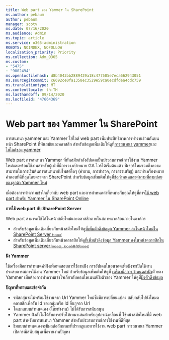 ```yaml
---
title: Web part ของ Yammer ใน SharePoint
ms.author: pebaum
author: pebaum
manager: scotv
ms.date: 07/16/2020
ms.audience: Admin
ms.topic: article
ms.service: o365-administration
ROBOTS: NOINDEX, NOFOLLOW
localization_priority: Priority
ms.collection: Adm_O365
ms.custom:
- "5475"
- "9002494"
ms.openlocfilehash: d8b4043bb2889429a18c477505e7eca662943051
ms.sourcegitcommit: c6692ce0fa1358ec3529e59ca0ecdfdea4cdc759
ms.translationtype: MT
ms.contentlocale: th-TH
ms.lasthandoff: 09/14/2020
ms.locfileid: "47664369"
---
```

# <a name="yammer-web-parts-in-sharepoint"></a>Web part ของ Yammer ใน SharePoint

การสนทนา yammer และ Yammer ไฮไลต์ web part เพิ่มประสิทธิภาพการทำงานร่วมกันบนหน้า SharePoint ที่ทันสมัยและคลาสสิก สำหรับข้อมูลเพิ่มเติมให้ดูที่[การสนทนา yammer](https://support.microsoft.com/office/use-a-yammer-web-part-in-sharepoint-online-a53cfa0c-3d09-42c8-a286-1038a81c59da#conversations)และ[ไฮไลต์ของ yammer](https://support.microsoft.com/office/use-a-yammer-web-part-in-sharepoint-online-a53cfa0c-3d09-42c8-a286-1038a81c59da#highlights)    

Web part การสนทนา Yammer ที่ทันสมัยกำลังอัปเดตเป็นประสบการณ์การใช้งาน Yammer ใหม่และพร้อมใช้งานสำหรับผู้เช่าที่มีการวางเป้าหมาย GA ไวร์ได้เริ่มต้นแล้ว ฟีเจอร์ใหม่รวมถึงความสามารถในการเริ่มต้นการสนทนากับโพสต์ใดๆ (คำถาม, การสำรวจ, การสรรเสริญ) และทำเครื่องหมายคำตอบที่ดีที่สุดโดยตรงจาก SharePoint สำหรับข้อมูลเพิ่มเติมให้ดูที่[ข้อกำหนดและคำถามที่ถามบ่อยของลูกค้า Yammer ใหม่](https://docs.microsoft.com/yammer/get-started-with-yammer/newyammer-faq)

 เมื่อต้องการทำความเข้าใจเกี่ยวกับ web part และการกำหนดค่าที่เหมาะกับคุณให้ดูที่การ[ใช้ web part สำหรับ Yammer ใน SharePoint Online](https://support.microsoft.com/office/use-a-yammer-web-part-in-sharepoint-online-a53cfa0c-3d09-42c8-a286-1038a81c59da)  

**การใช้ web part กับ SharePoint Server**  

Web part สามารถใช้ได้ในหน้าสมัยใหม่และคลาสสิกภายในสภาพแวดล้อมภายในองค์กร

- สำหรับข้อมูลเพิ่มเติมเกี่ยวกับหน้าสมัยใหม่ให้ดู[ที่เพิ่มตัวดึงข้อมูล Yammer ลงในหน้าใหม่ใน SharePoint Server ๒๐๑๙](https://docs.microsoft.com/yammer/integrate-yammer-with-other-apps/embed-a-feed-into-a-sharepoint-site#add-a-yammer-feed-to-a-modern-page-in-sharepoint-server-2019) 
- สำหรับข้อมูลเพิ่มเติมเกี่ยวกับหน้าคลาสสิกให้ดู[ที่เพิ่มตัวดึงข้อมูล Yammer ลงในหน้าคลาสสิกใน SharePoint server ๒๐๑๓, ๒๐๑๖และ๒๐๑๙](https://docs.microsoft.com/yammer/integrate-yammer-with-other-apps/embed-a-feed-into-a-sharepoint-site#add-a-yammer-feed-to-a-classic-page-in-sharepoint-servers-2013-2016-and-2019)

**ฝัง Yammer**  

ใช้เครื่องมือการกำหนดค่าฝังเพื่อทดสอบการใช้งานฝัง การอัปเดตในอนาคตเพื่อฝังจะเปิดใช้งานประสบการณ์การใช้งาน Yammer ใหม่ สำหรับข้อมูลเพิ่มเติมให้ดูที่ [เครื่องมือการกำหนดค่าฝัง](https://aka.ms/YammerEmbedConfigureTool)ตัวของ Yammer เมื่อต้องการทำความเข้าใจเกี่ยวกับคอมโพเนนต์ฝังตัวของ Yammer ให้ดูที่[ฝังตัวดึงข้อมูล](https://aka.ms/YammerDevDocs)

**ปัญหาที่ทราบและข้อจำกัด**

- รหัสกลุ่มจะไม่พร้อมใช้งานจาก Url Yammer ใหม่ซึ่งมีการเปลี่ยนแปลง สลับกลับไปยังโหมดคลาสสิกเพื่อรับ Id ของกลุ่มหรือ Id อื่นๆจาก Url
- โดเมนแบบกำหนดเอง (โต๊ะทำงาน) ไม่ได้รับการสนับสนุน
- Yammer ฝังตัวไม่ได้รับการปรับให้เหมาะสมสำหรับอุปกรณ์เคลื่อนที่ ใช้หน้าสมัยใหม่ที่มี web part สำหรับการสนทนา Yammer สำหรับประสบการณ์การใช้งานที่ดีที่สุด
- ธีมแบบกำหนดเองจะมีผลต่อลักษณะที่ปรากฏและการใช้งาน web part การสนทนา Yammer เปิดกรณีสนับสนุนเพื่อรายงานปัญหา